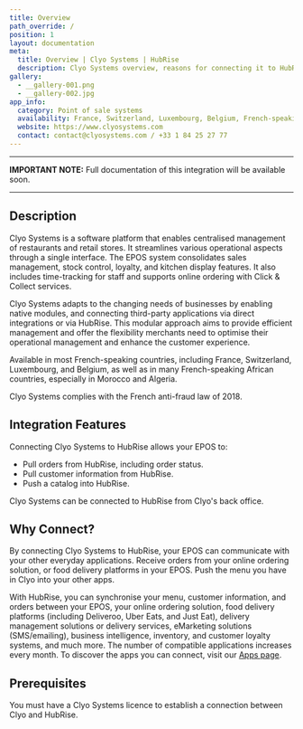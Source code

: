 ```yaml
---
title: Overview
path_override: /
position: 1
layout: documentation
meta:
  title: Overview | Clyo Systems | HubRise
  description: Clyo Systems overview, reasons for connecting it to HubRise and summary of integrated features.
gallery:
  - __gallery-001.png
  - __gallery-002.jpg
app_info:
  category: Point of sale systems
  availability: France, Switzerland, Luxembourg, Belgium, French-speaking Africa
  website: https://www.clyosystems.com
  contact: contact@clyosystems.com / +33 1 84 25 27 77
---
```


***

**IMPORTANT NOTE:** Full documentation of this integration will be available soon.

***

## Description

Clyo Systems is a software platform that enables centralised management of restaurants and retail stores. It streamlines various operational aspects through a single interface. The EPOS system consolidates sales management, stock control, loyalty, and kitchen display features. It also includes time-tracking for staff and supports online ordering with Click & Collect services.

Clyo Systems adapts to the changing needs of businesses by enabling native modules, and connecting third-party applications via direct integrations or via HubRise. This modular approach aims to provide efficient management and offer the flexibility merchants need to optimise their operational management and enhance the customer experience.

Available in most French-speaking countries, including France, Switzerland, Luxembourg, and Belgium, as well as in many French-speaking African countries, especially in Morocco and Algeria.

Clyo Systems complies with the French anti-fraud law of 2018.

## Integration Features

Connecting Clyo Systems to HubRise allows your EPOS to:

- Pull orders from HubRise, including order status.
- Pull customer information from HubRise.
- Push a catalog into HubRise.

Clyo Systems can be connected to HubRise from Clyo's back office.

## Why Connect?

By connecting Clyo Systems to HubRise, your EPOS can communicate with your other everyday applications. Receive orders from your online ordering solution, or food delivery platforms in your EPOS. Push the menu you have in Clyo into your other apps.

With HubRise, you can synchronise your menu, customer information, and orders between your EPOS, your online ordering solution, food delivery platforms (including Deliveroo, Uber Eats, and Just Eat), delivery management solutions or delivery services, eMarketing solutions (SMS/emailing), business intelligence, inventory, and customer loyalty systems, and much more. The number of compatible applications increases every month. To discover the apps you can connect, visit our [Apps page](/apps).

## Prerequisites

You must have a Clyo Systems licence to establish a connection between Clyo and HubRise.
